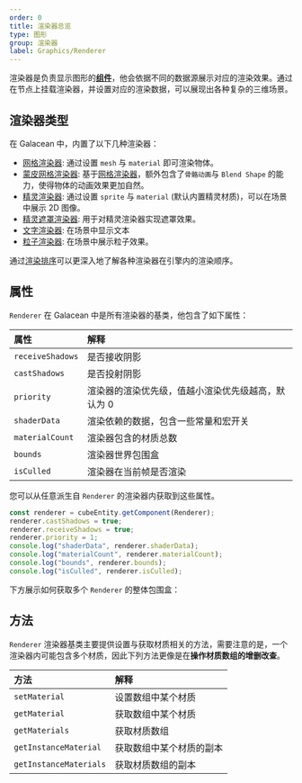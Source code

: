```yaml
---
order: 0
title: 渲染器总览
type: 图形
group: 渲染器
label: Graphics/Renderer
---
```


渲染器是负责显示图形的[**组件**](/docs/core/component)，他会依据不同的数据源展示对应的渲染效果。通过在节点上挂载渲染器，并设置对应的渲染数据，可以展现出各种复杂的三维场景。

## 渲染器类型

在 Galacean 中，内置了以下几种渲染器：

- [网格渲染器](./meshRenderer): 通过设置 `mesh` 与 `material` 即可渲染物体。
- [蒙皮网格渲染器](./skinnedMeshRenderer): 基于[网格渲染器](./meshRenderer)，额外包含了`骨骼动画`与 `Blend Shape` 的能力，使得物体的动画效果更加自然。
- [精灵渲染器](/docs/graphics/2D/spriteRenderer/): 通过设置 `sprite` 与 `material` (默认内置精灵材质)，可以在场景中展示 2D 图像。
- [精灵遮罩渲染器](/docs/graphics/2D/spriteMask/): 用于对精灵渲染器实现遮罩效果。
- [文字渲染器](/docs/graphics/2D/text/): 在场景中显示文本
- [粒子渲染器](/docs/graphics/particle/renderer/): 在场景中展示粒子效果。

通过[渲染排序](./order)可以更深入地了解各种渲染器在引擎内的渲染顺序。

## 属性

`Renderer` 在 Galacean 中是所有渲染器的基类，他包含了如下属性：

| 属性             | 解释                                               |
| :--------------- | :------------------------------------------------- |
| `receiveShadows` | 是否接收阴影                                       |
| `castShadows`    | 是否投射阴影                                       |
| `priority`       | 渲染器的渲染优先级，值越小渲染优先级越高，默认为 0 |
| `shaderData`     | 渲染依赖的数据，包含一些常量和宏开关               |
| `materialCount`  | 渲染器包含的材质总数                               |
| `bounds`         | 渲染器世界包围盒                                   |
| `isCulled`       | 渲染器在当前帧是否渲染                             |

您可以从任意派生自 `Renderer` 的渲染器内获取到这些属性。

```typescript
const renderer = cubeEntity.getComponent(Renderer);
renderer.castShadows = true;
renderer.receiveShadows = true;
renderer.priority = 1;
console.log("shaderData", renderer.shaderData);
console.log("materialCount", renderer.materialCount);
console.log("bounds", renderer.bounds);
console.log("isCulled", renderer.isCulled);
```

下方展示如何获取多个 `Renderer` 的整体包围盒：

<playground src="bounding-box.ts"></playground>

## 方法

`Renderer` 渲染器基类主要提供设置与获取材质相关的方法，需要注意的是，一个渲染器内可能包含多个材质，因此下列方法更像是在**操作材质数组的增删改查**。

| 方法                   | 解释                     |
| :--------------------- | :----------------------- |
| `setMaterial`          | 设置数组中某个材质       |
| `getMaterial`          | 获取数组中某个材质       |
| `getMaterials`         | 获取材质数组             |
| `getInstanceMaterial`  | 获取数组中某个材质的副本 |
| `getInstanceMaterials` | 获取材质数组的副本       |
